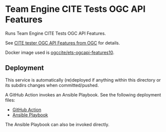 # Team Engine CITE Tests OGC API Features

Runs Team Engine CITE Tests OGC API Features.

See [CITE tester OGC API Features from OGC](https://cite.opengeospatial.org/teamengine/about/ogcapi-features-1.0/1.0/site/) for details.

Docker image used is [ogccite/ets-ogcapi-features10](https://hub.docker.com/r/ogccite/ets-ogcapi-features10).

## Deployment

This service is automatically (re)deployed if anything within this directory or its subdirs changes
when committed/pushed.

A GitHub Action invokes an Ansible Playbook.
See the following deployment files:

* [GitHub Action](../../.github/workflows/deploy.teamengine.yml)
* [Ansible Playbook](../../ansible/deploy.yml)

The Ansible Playbook can also be invoked directly.
 
